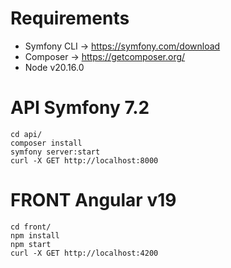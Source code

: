 # Requirements

- Symfony CLI -> https://symfony.com/download
- Composer -> https://getcomposer.org/
- Node v20.16.0

# API Symfony 7.2
```
cd api/
composer install
symfony server:start
curl -X GET http://localhost:8000
```

# FRONT Angular v19
```
cd front/
npm install
npm start
curl -X GET http://localhost:4200
```
